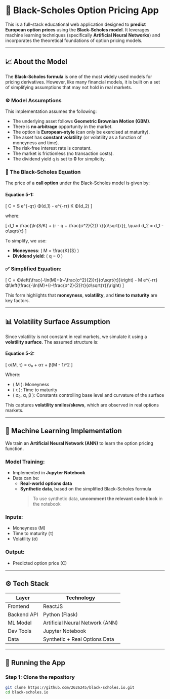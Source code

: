 # 🧠 Black-Scholes Option Pricing App

This is a full-stack educational web application designed to **predict European option prices** using the **Black-Scholes model**. It leverages machine learning techniques (specifically **Artificial Neural Networks**) and incorporates the theoretical foundations of option pricing models.

---

## 📈 About the Model

The **Black-Scholes formula** is one of the most widely used models for pricing derivatives. However, like many financial models, it is built on a set of simplifying assumptions that may not hold in real markets.

### ⚙️ Model Assumptions

This implementation assumes the following:
- The underlying asset follows **Geometric Brownian Motion (GBM)**.
- There is **no arbitrage** opportunity in the market.
- The option is **European-style** (can only be exercised at maturity).
- The asset has **constant volatility** (or volatility as a function of moneyness and time).
- The risk-free interest rate is constant.
- The market is frictionless (no transaction costs).
- The dividend yield `q` is set to **0** for simplicity.

### 📐 The Black-Scholes Equation

The price of a **call option** under the Black-Scholes model is given by:

#### Equation 5-1:

\[
C = S e^{-qτ} Φ(d_1) - e^{-rτ} K Φ(d_2)
\]

where:

\[
d_1 = \frac{\ln(S/K) + (r - q + \frac{σ^2}{2}) τ}{σ\sqrt{τ}}, \quad
d_2 = d_1 - σ\sqrt{τ}
\]

To simplify, we use:

- **Moneyness**: \( M = \frac{K}{S} \)
- **Dividend yield**: \( q = 0 \)

### ✅ Simplified Equation:

\[
C = Φ\left(\frac{-\ln(M)+(r+\frac{σ^2}{2})τ}{σ\sqrt{τ}}\right) - M e^{-rτ} Φ\left(\frac{-\ln(M)+(r-\frac{σ^2}{2})τ}{σ\sqrt{τ}}\right)
\]

This form highlights that **moneyness**, **volatility**, and **time to maturity** are key factors.

---

## 📊 Volatility Surface Assumption

Since volatility is not constant in real markets, we simulate it using a **volatility surface**. The assumed structure is:

#### Equation 5-2:

\[
σ(M, τ) = σ₀ + ατ + β(M - 1)^2
\]

Where:
- \( M \): Moneyness
- \( τ \): Time to maturity
- \( σ₀, α, β \): Constants controlling base level and curvature of the surface

This captures **volatility smiles/skews**, which are observed in real options markets.

---

## 🧠 Machine Learning Implementation

We train an **Artificial Neural Network (ANN)** to learn the option pricing function.

### Model Training:
- Implemented in **Jupyter Notebook**
- Data can be:
  - **Real-world options data**
  - **Synthetic data**, based on the simplified Black-Scholes formula  
    > To use synthetic data, **uncomment the relevant code block** in the notebook

### Inputs:
- Moneyness (M)
- Time to maturity (τ)
- Volatility (σ)

### Output:
- Predicted option price (C)

---

## ⚙️ Tech Stack

| Layer         | Technology          |
|---------------|---------------------|
| Frontend      | ReactJS             |
| Backend API   | Python (Flask)      |
| ML Model      | Artificial Neural Network (ANN) |
| Dev Tools     | Jupyter Notebook    |
| Data          | Synthetic + Real Options Data   |

---

## 🧪 Running the App

### Step 1: Clone the repository

```bash
git clone https://github.com/2626245/black-scholes.io.git
cd black-scholes.io
